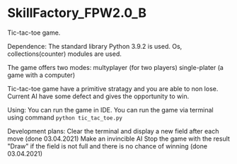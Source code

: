 # SkillFactory_FPW2.0_B

Tic-tac-toe game.

Dependence:
    The standard library Python 3.9.2 is used.
    Os, collections(counter) modules are used.

The game offers two modes:
    multyplayer (for two players)
    single-plater (a game with a computer)

Tic-tac-toe game have a primitive stratagy and you are able to non lose.
Current AI have some defect and gives the opportunity to win.

Using:
    You can run the game in IDE.
    You can run the game via terminal using command ```python tic_tac_toe.py```

Development plans:
    Сlear the terminal and display a new field after each move (done 03.04.2021)
    Make an invincible AI
    Stop the game with the result "Draw" if the field is not full and there is no chance of winning (done 03.04.2021)